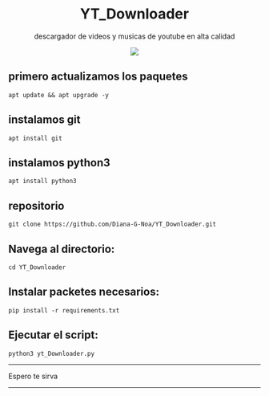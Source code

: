 <h1 align="center">YT_Downloader</h1>
<p align="center"> descargador de videos y musicas de youtube en alta calidad</p>
<p align="center"><img src="https://cdn.computerhoy.com/sites/navi.axelspringer.es/public/media/image/2021/09/youtube-ya-permite-usar-opcion-demandada-usuarios-toda-historia-2479961.jpg?tf=600x"/></p> 

## primero actualizamos los paquetes
    apt update && apt upgrade -y

## instalamos git
    apt install git
    
## instalamos python3
    apt install python3

## repositorio
    git clone https://github.com/Diana-G-Noa/YT_Downloader.git

## Navega al directorio:
    cd YT_Downloader
    
## Instalar packetes necesarios:
    pip install -r requirements.txt

## Ejecutar el script:
    python3 yt_Downloader.py
---

Espero te sirva

---

